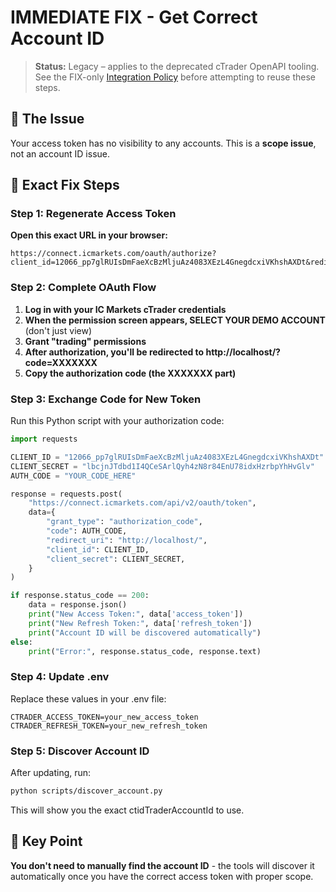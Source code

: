 # IMMEDIATE FIX - Get Correct Account ID

> **Status:** Legacy – applies to the deprecated cTrader OpenAPI tooling.
> See the FIX-only [Integration Policy](policies/integration_policy.md)
> before attempting to reuse these steps.

## 🚨 The Issue
Your access token has no visibility to any accounts. This is a **scope issue**, not an account ID issue.

## 🎯 Exact Fix Steps

### Step 1: Regenerate Access Token
**Open this exact URL in your browser:**
```
https://connect.icmarkets.com/oauth/authorize?client_id=12066_pp7glRUIsDmFaeXcBzMljuAz4083XEzL4GnegdcxiVKhshAXDt&redirect_uri=http://localhost/&scope=trading
```

### Step 2: Complete OAuth Flow
1. **Log in with your IC Markets cTrader credentials**
2. **When the permission screen appears, SELECT YOUR DEMO ACCOUNT** (don't just view)
3. **Grant "trading" permissions**
4. **After authorization, you'll be redirected to http://localhost/?code=XXXXXXX**
5. **Copy the authorization code (the XXXXXXX part)**

### Step 3: Exchange Code for New Token
Run this Python script with your authorization code:

```python
import requests

CLIENT_ID = "12066_pp7glRUIsDmFaeXcBzMljuAz4083XEzL4GnegdcxiVKhshAXDt"
CLIENT_SECRET = "lbcjnJTdbd1I4QCeSArlQyh4zN8r84EnU78idxHzrbpYhHvGlv"
AUTH_CODE = "YOUR_CODE_HERE"

response = requests.post(
    "https://connect.icmarkets.com/api/v2/oauth/token",
    data={
        "grant_type": "authorization_code",
        "code": AUTH_CODE,
        "redirect_uri": "http://localhost/",
        "client_id": CLIENT_ID,
        "client_secret": CLIENT_SECRET,
    }
)

if response.status_code == 200:
    data = response.json()
    print("New Access Token:", data['access_token'])
    print("New Refresh Token:", data['refresh_token'])
    print("Account ID will be discovered automatically")
else:
    print("Error:", response.status_code, response.text)
```

### Step 4: Update .env
Replace these values in your .env file:
```
CTRADER_ACCESS_TOKEN=your_new_access_token
CTRADER_REFRESH_TOKEN=your_new_refresh_token
```

### Step 5: Discover Account ID
After updating, run:
```bash
python scripts/discover_account.py
```

This will show you the exact ctidTraderAccountId to use.

## 🎯 Key Point
**You don't need to manually find the account ID** - the tools will discover it automatically once you have the correct access token with proper scope.
